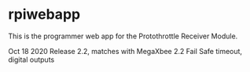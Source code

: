 # rpiwebapp

This is the programmer web app for the Protothrottle Receiver Module. 

Oct 18 2020 Release 2.2, matches with MegaXbee 2.2
Fail Safe timeout, digital outputs


